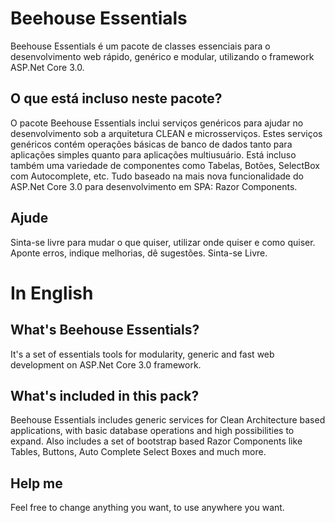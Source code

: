# Beehouse Essentials
Beehouse Essentials é um pacote de classes essenciais para o desenvolvimento web rápido, genérico e modular, utilizando o framework ASP.Net Core 3.0.

## O que está incluso neste pacote?
O pacote Beehouse Essentials inclui serviços genéricos para ajudar no desenvolvimento sob a arquitetura CLEAN e microsserviços. Estes serviços genéricos contém operações básicas de banco de dados tanto para aplicações simples quanto para aplicações multiusuário.
Está incluso também uma variedade de componentes como Tabelas, Botões, SelectBox com Autocomplete, etc. Tudo baseado na mais nova funcionalidade do ASP.Net Core 3.0 para desenvolvimento em SPA: Razor Components.

## Ajude
Sinta-se livre para mudar o que quiser, utilizar onde quiser e como quiser. Aponte erros, indique melhorias, dê sugestões. Sinta-se Livre.

# In English
## What's Beehouse Essentials? 
It's a set of essentials tools for modularity, generic and fast web development on ASP.Net Core 3.0 framework. 

## What's included in this pack? 
Beehouse Essentials includes generic services for Clean Architecture based applications, with basic database operations and high possibilities to expand. Also includes a set of bootstrap based Razor Components like Tables, Buttons, Auto Complete Select Boxes and much more.

## Help me
Feel free to change anything you want, to use anywhere you want.
